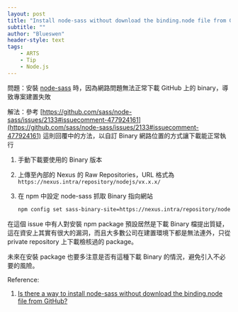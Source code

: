 ```yaml
---
layout: post
title: "Install node-sass without download the binding.node file from GitHub"
subtitle: ""
author: "Blueswen"
header-style: text
tags:
    - ARTS
    - Tip
    - Node.js
---
```


問題：安裝 [node-sass](https://www.npmjs.com/package/node-sass) 時，因為網路問題無法正常下載 GitHub 上的 binary，導致專案建置失敗

解法：參考 [https://github.com/sass/node-sass/issues/2133#issuecomment-477924161](https://github.com/sass/node-sass/issues/2133#issuecomment-477924161) 這則回覆中的方法，以自訂 Binary 網路位置的方式讓下載能正常執行

1. 手動下載要使用的 Binary 版本
2. 上傳至內部的 Nexus 的 Raw Repositories，URL 格式為 ```https://nexus.intra/repository/nodejs/vx.x.x/```
3. 在 npm 中設定 node-sass 抓取 Binary 指向網站

    ```bash
    npm config set sass-binary-site=https://nexus.intra/repository/nodejs/ --global
    ```

在這個 issue 中有人對安裝 npm package 預設居然是下載 Binary 檔提出質疑，這在資安上其實有很大的漏洞，而且大多數公司在建置環境下都是無法連外，只從 private repository 上下載檢核過的 package。

未來在安裝 package 也要多注意是否有這種下載 Binary 的情況，避免引入不必要的風險。

Reference:

1. [Is there a way to install node-sass without download the binding.node file from GitHub?](https://github.com/sass/node-sass/issues/2133)
